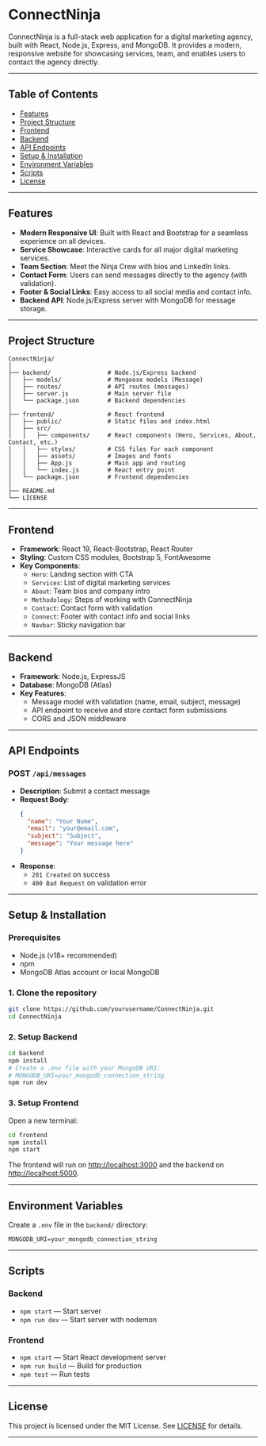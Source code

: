 # ConnectNinja

ConnectNinja is a full-stack web application for a digital marketing agency, built with React, Node.js, Express, and MongoDB. It provides a modern, responsive website for showcasing services, team, and enables users to contact the agency directly.

---

## Table of Contents

- [Features](#features)
- [Project Structure](#project-structure)
- [Frontend](#frontend)
- [Backend](#backend)
- [API Endpoints](#api-endpoints)
- [Setup & Installation](#setup--installation)
- [Environment Variables](#environment-variables)
- [Scripts](#scripts)
- [License](#license)

---

## Features

- **Modern Responsive UI**: Built with React and Bootstrap for a seamless experience on all devices.
- **Service Showcase**: Interactive cards for all major digital marketing services.
- **Team Section**: Meet the Ninja Crew with bios and LinkedIn links.
- **Contact Form**: Users can send messages directly to the agency (with validation).
- **Footer & Social Links**: Easy access to all social media and contact info.
- **Backend API**: Node.js/Express server with MongoDB for message storage.

---

## Project Structure

```
ConnectNinja/
│
├── backend/                # Node.js/Express backend
│   ├── models/             # Mongoose models (Message)
│   ├── routes/             # API routes (messages)
│   ├── server.js           # Main server file
│   └── package.json        # Backend dependencies
│
├── frontend/               # React frontend
│   ├── public/             # Static files and index.html
│   ├── src/
│   │   ├── components/     # React components (Hero, Services, About, Contact, etc.)
│   │   ├── styles/         # CSS files for each component
│   │   ├── assets/         # Images and fonts
│   │   ├── App.js          # Main app and routing
│   │   └── index.js        # React entry point
│   └── package.json        # Frontend dependencies
│
├── README.md
└── LICENSE
```

---

## Frontend

- **Framework**: React 19, React-Bootstrap, React Router
- **Styling**: Custom CSS modules, Bootstrap 5, FontAwesome
- **Key Components**:
  - `Hero`: Landing section with CTA
  - `Services`: List of digital marketing services
  - `About`: Team bios and company intro
  - `Methodology`: Steps of working with ConnectNinja
  - `Contact`: Contact form with validation
  - `Connect`: Footer with contact info and social links
  - `Navbar`: Sticky navigation bar

---

## Backend

- **Framework**: Node.js, ExpressJS
- **Database**: MongoDB (Atlas)
- **Key Features**:
  - Message model with validation (name, email, subject, message)
  - API endpoint to receive and store contact form submissions
  - CORS and JSON middleware

---

## API Endpoints

### POST `/api/messages`

- **Description**: Submit a contact message
- **Request Body**:
  ```json
  {
    "name": "Your Name",
    "email": "your@email.com",
    "subject": "Subject",
    "message": "Your message here"
  }
  ```
- **Response**:
  - `201 Created` on success
  - `400 Bad Request` on validation error

---

## Setup & Installation

### Prerequisites

- Node.js (v18+ recommended)
- npm
- MongoDB Atlas account or local MongoDB

### 1. Clone the repository

```bash
git clone https://github.com/yourusername/ConnectNinja.git
cd ConnectNinja
```

### 2. Setup Backend

```bash
cd backend
npm install
# Create a .env file with your MongoDB URI:
# MONGODB_URI=your_mongodb_connection_string
npm run dev
```

### 3. Setup Frontend

Open a new terminal:

```bash
cd frontend
npm install
npm start
```

The frontend will run on [http://localhost:3000](http://localhost:3000) and the backend on [http://localhost:5000](http://localhost:5000).

---

## Environment Variables

Create a `.env` file in the `backend/` directory:

```
MONGODB_URI=your_mongodb_connection_string
```

---

## Scripts

### Backend

- `npm start` — Start server
- `npm run dev` — Start server with nodemon

### Frontend

- `npm start` — Start React development server
- `npm run build` — Build for production
- `npm test` — Run tests

---

## License

This project is licensed under the MIT License. See [LICENSE](LICENSE) for details.

---
